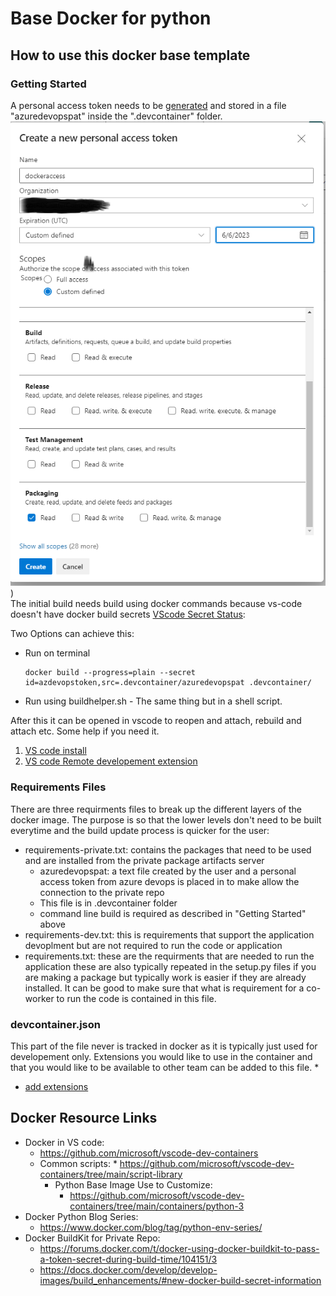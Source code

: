 # Base Docker for python

## How to use this docker base template

### Getting Started

A personal access token needs to be [generated](https://docs.microsoft.com/en-us/azure/devops/organizations/accounts/use-personal-access-tokens-to-authenticate?view=azure-devops&tabs=Windows#create-a-pat) and stored in a file "azuredevopspat" inside the ".devcontainer" folder.  
![access settingspng](accesstoken.png))  
The initial build needs build using docker commands because vs-code doesn't have docker build secrets [VScode Secret Status](https://github.com/microsoft/vscode-remote-release/issues/4841):

Two Options can achieve this:
* Run on terminal 
  ```
  docker build --progress=plain --secret id=azdevopstoken,src=.devcontainer/azuredevopspat .devcontainer/

* Run using buildhelper.sh - The same thing but in a shell script.

After this it can be opened in vscode to reopen and attach, rebuild and attach etc. Some help if you need it.
1. [VS code install](https://code.visualstudio.com/docs/remote/containers#_installation)
2. [VS code Remote developement extension](https://code.visualstudio.com/docs/remote/containers-tutorial#_install-the-extension)

### Requirements Files
There are three requirments files to break up the different layers of the docker image. The purpose is so that the lower levels don't need to be built everytime and the build update process is quicker for the user:
* requirements-private.txt: contains the packages that need to be used and are installed from the private package artifacts server
  * azuredevopspat: a text file created by the user and a personal access token from azure devops is placed in to make allow the connection to the private repo
  * This file is in .devcontainer folder
  * command line build is required as described in "Getting Started" above
* requirements-dev.txt: this is requirements that support the application devoplment but are not required to run the code or application
* requirements.txt: these are the requirments that are needed to run the application these are also typically repeated in the setup.py files if you are making a package but typically work is easier if they are already installed. It can be good to make sure that what is requirement for a co-worker to run the code is contained in this file. 

### devcontainer.json
 This part of the file never is tracked in docker as it is typically just used for developement only. Extensions you would like to use in the container and that you would like to be available to other team can be added to this file.
 *  
 * [add extensions](https://code.visualstudio.com/docs/remote/containers#_adding-an-extension-to-devcontainerjson)
## Docker Resource Links

* Docker in VS code:
  * <https://github.com/microsoft/vscode-dev-containers>
  * Common scripts:
        * <https://github.com/microsoft/vscode-dev-containers/tree/main/script-library>
    * Python Base Image Use to Customize:
      * <https://github.com/microsoft/vscode-dev-containers/tree/main/containers/python-3>
* Docker Python Blog Series:
  * <https://www.docker.com/blog/tag/python-env-series/>
* Docker BuildKit for Private Repo:  
  * <https://forums.docker.com/t/docker-using-docker-buildkit-to-pass-a-token-secret-during-build-time/104151/3>
  * <https://docs.docker.com/develop/develop-images/build_enhancements/#new-docker-build-secret-information>
